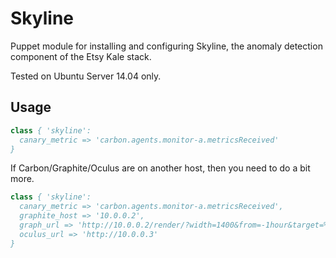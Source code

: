 # Skyline

Puppet module for installing and configuring Skyline, the anomaly detection component of the Etsy Kale stack.

Tested on Ubuntu Server 14.04 only.

## Usage

```pp
class { 'skyline':
  canary_metric => 'carbon.agents.monitor-a.metricsReceived'
}
```

If Carbon/Graphite/Oculus are on another host, then you need to do a bit more.

```pp
class { 'skyline':
  canary_metric => 'carbon.agents.monitor-a.metricsReceived',
  graphite_host => '10.0.0.2',
  graph_url => 'http://10.0.0.2/render/?width=1400&from=-1hour&target=%s',
  oculus_url => 'http://10.0.0.3'
}
```
